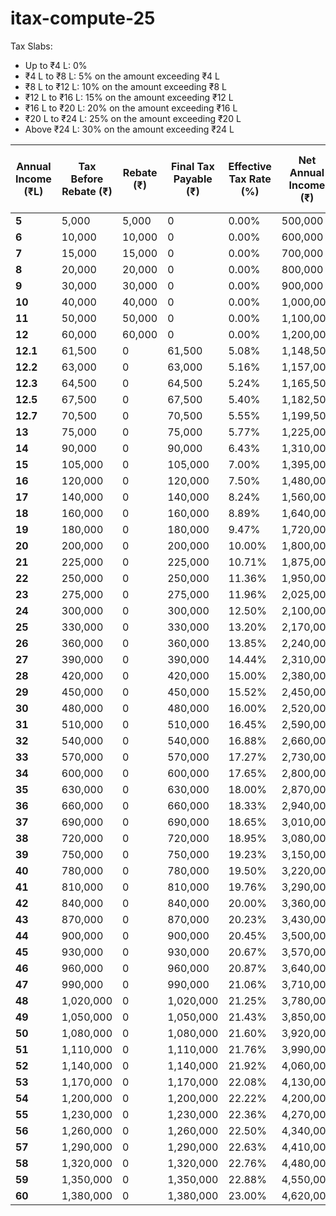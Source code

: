 # itax-compute-25

Tax Slabs:

* Up to ₹4 L: 0%
* ₹4 L to ₹8 L: 5% on the amount exceeding ₹4 L
* ₹8 L to ₹12 L: 10% on the amount exceeding ₹8 L
* ₹12 L to ₹16 L: 15% on the amount exceeding ₹12 L
* ₹16 L to ₹20 L: 20% on the amount exceeding ₹16 L
* ₹20 L to ₹24 L: 25% on the amount exceeding ₹20 L
* Above ₹24 L: 30% on the amount exceeding ₹24 L

| Annual Income (₹L) | Tax Before Rebate (₹) | Rebate (₹) | Final Tax Payable (₹) | Effective Tax Rate (%) | Net Annual Income (₹) | Before-Tax Monthly Income (₹) | Monthly Net Income (₹) |
|--------------------|-----------------------|------------|-----------------------|------------------------|-----------------------|-------------------------------|------------------------|
| **5**  | 5,000    | 5,000    | 0       | 0.00%   | 500,000  | 41,667  | 41,667  |
| **6**  | 10,000   | 10,000   | 0       | 0.00%   | 600,000  | 50,000  | 50,000  |
| **7**  | 15,000   | 15,000   | 0       | 0.00%   | 700,000  | 58,333  | 58,333  |
| **8**  | 20,000   | 20,000   | 0       | 0.00%   | 800,000  | 66,667  | 66,667  |
| **9**  | 30,000   | 30,000   | 0       | 0.00%   | 900,000  | 75,000  | 75,000  |
| **10** | 40,000   | 40,000   | 0       | 0.00%   | 1,000,000| 83,333  | 83,333  |
| **11** | 50,000   | 50,000   | 0       | 0.00%   | 1,100,000| 91,667  | 91,667  |
| **12** | 60,000   | 60,000   | 0       | 0.00%   | 1,200,000| 100,000 | 100,000 |
| **12.1**| 61,500   | 0        | 61,500  | 5.08%   | 1,148,500 | 100,833 | 95,708 |
| **12.2**| 63,000   | 0        | 63,000  | 5.16%   | 1,157,000 | 101,667 | 96,417 |
| **12.3**| 64,500   | 0        | 64,500  | 5.24%   | 1,165,500 | 102,500 | 97,125 |
| **12.5**| 67,500   | 0        | 67,500  | 5.40%   | 1,182,500 | 104,167 | 98,542 |
| **12.7**| 70,500   | 0        | 70,500  | 5.55%   | 1,199,500 | 105,833 | 99,958 |
| **13** | 75,000   | 0        | 75,000  | 5.77%   | 1,225,000| 108,333 | 102,083 |
| **14** | 90,000   | 0        | 90,000  | 6.43%   | 1,310,000| 116,667 | 109,167 |
| **15** | 105,000  | 0        | 105,000 | 7.00%   | 1,395,000| 125,000 | 116,250 |
| **16** | 120,000  | 0        | 120,000 | 7.50%   | 1,480,000| 133,333 | 123,333 |
| **17** | 140,000  | 0        | 140,000 | 8.24%   | 1,560,000| 141,667 | 130,000 |
| **18** | 160,000  | 0        | 160,000 | 8.89%   | 1,640,000| 150,000 | 136,667 |
| **19** | 180,000  | 0        | 180,000 | 9.47%   | 1,720,000| 158,333 | 143,333 |
| **20** | 200,000  | 0        | 200,000 | 10.00%  | 1,800,000| 166,667 | 150,000 |
| **21** | 225,000  | 0        | 225,000 | 10.71%  | 1,875,000| 175,000 | 156,250 |
| **22** | 250,000  | 0        | 250,000 | 11.36%  | 1,950,000| 183,333 | 162,500 |
| **23** | 275,000  | 0        | 275,000 | 11.96%  | 2,025,000| 191,667 | 168,750 |
| **24** | 300,000  | 0        | 300,000 | 12.50%  | 2,100,000| 200,000 | 175,000 |
| **25** | 330,000  | 0        | 330,000 | 13.20%  | 2,170,000| 208,333 | 180,833 |
| **26** | 360,000  | 0        | 360,000 | 13.85%  | 2,240,000| 216,667 | 186,667 |
| **27** | 390,000  | 0        | 390,000 | 14.44%  | 2,310,000| 225,000 | 192,500 |
| **28** | 420,000  | 0        | 420,000 | 15.00%  | 2,380,000| 233,333 | 198,333 |
| **29** | 450,000  | 0        | 450,000 | 15.52%  | 2,450,000| 241,667 | 204,167 |
| **30** | 480,000  | 0        | 480,000 | 16.00%  | 2,520,000| 250,000 | 210,000 |
| **31** | 510,000  | 0        | 510,000 | 16.45%  | 2,590,000| 258,333 | 215,833 |
| **32** | 540,000  | 0        | 540,000 | 16.88%  | 2,660,000| 266,667 | 221,667 |
| **33** | 570,000  | 0        | 570,000 | 17.27%  | 2,730,000| 275,000 | 227,500 |
| **34** | 600,000  | 0        | 600,000 | 17.65%  | 2,800,000| 283,333 | 233,333 |
| **35** | 630,000  | 0        | 630,000 | 18.00%  | 2,870,000| 291,667 | 239,167 |
| **36** | 660,000  | 0        | 660,000 | 18.33%  | 2,940,000| 300,000 | 245,000 |
| **37** | 690,000  | 0        | 690,000 | 18.65%  | 3,010,000| 308,333 | 250,833 |
| **38** | 720,000  | 0        | 720,000 | 18.95%  | 3,080,000| 316,667 | 256,667 |
| **39** | 750,000  | 0        | 750,000 | 19.23%  | 3,150,000| 325,000 | 262,500 |
| **40** | 780,000  | 0        | 780,000 | 19.50%  | 3,220,000| 333,333 | 268,333 |
| **41** | 810,000  | 0        | 810,000 | 19.76%  | 3,290,000| 341,667 | 274,167 |
| **42** | 840,000  | 0        | 840,000 | 20.00%  | 3,360,000| 350,000 | 280,000 |
| **43** | 870,000  | 0        | 870,000 | 20.23%  | 3,430,000| 358,333 | 285,833 |
| **44** | 900,000  | 0        | 900,000 | 20.45%  | 3,500,000| 366,667 | 291,667 |
| **45** | 930,000  | 0        | 930,000 | 20.67%  | 3,570,000| 375,000 | 297,500 |
| **46** | 960,000  | 0        | 960,000 | 20.87%  | 3,640,000| 383,333 | 303,333 |
| **47** | 990,000  | 0        | 990,000 | 21.06%  | 3,710,000| 391,667 | 309,167 |
| **48** | 1,020,000| 0        | 1,020,000| 21.25% | 3,780,000| 400,000 | 315,000 |
| **49** | 1,050,000| 0        | 1,050,000| 21.43% | 3,850,000| 408,333 | 320,833 |
| **50** | 1,080,000| 0        | 1,080,000| 21.60% | 3,920,000| 416,667 | 326,667 |
| **51** | 1,110,000| 0        | 1,110,000| 21.76% | 3,990,000| 425,000 | 332,500 |
| **52** | 1,140,000| 0        | 1,140,000| 21.92% | 4,060,000| 433,333 | 338,333 |
| **53** | 1,170,000| 0        | 1,170,000| 22.08% | 4,130,000| 441,667 | 344,167 |
| **54** | 1,200,000| 0        | 1,200,000| 22.22% | 4,200,000| 450,000 | 350,000 |
| **55** | 1,230,000| 0        | 1,230,000| 22.36% | 4,270,000| 458,333 | 355,833 |
| **56** | 1,260,000| 0        | 1,260,000| 22.50% | 4,340,000| 466,667 | 361,667 |
| **57** | 1,290,000| 0        | 1,290,000| 22.63% | 4,410,000| 475,000 | 367,500 |
| **58** | 1,320,000| 0        | 1,320,000| 22.76% | 4,480,000| 483,333 | 373,333 |
| **59** | 1,350,000| 0        | 1,350,000| 22.88% | 4,550,000| 491,667 | 379,167 |
| **60** | 1,380,000| 0        | 1,380,000| 23.00% | 4,620,000| 500,000 | 385,000 |
